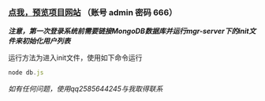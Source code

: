 ### [点我，预览项目网站](http://47.110.147.22)  （账号 admin 密码 666）

***注意，第一次登录系统前需要链接MongoDB数据库并运行mgr-server下的init文件来初始化用户列表***

运行方法为进入init文件，使用如下命令运行
``` javascript 
node db.js
```


*如有任何问题，使用qq2585644245与我取得联系*
